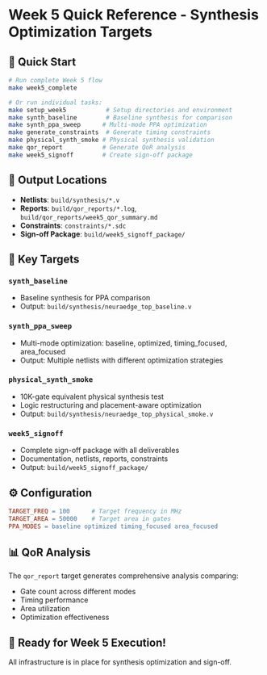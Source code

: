 # Week 5 Quick Reference - Synthesis Optimization Targets

## 🚀 Quick Start
```bash
# Run complete Week 5 flow
make week5_complete

# Or run individual tasks:
make setup_week5           # Setup directories and environment  
make synth_baseline        # Baseline synthesis for comparison
make synth_ppa_sweep      # Multi-mode PPA optimization
make generate_constraints  # Generate timing constraints
make physical_synth_smoke # Physical synthesis validation
make qor_report           # Generate QoR analysis
make week5_signoff        # Create sign-off package
```

## 📁 Output Locations
- **Netlists**: `build/synthesis/*.v`
- **Reports**: `build/qor_reports/*.log`, `build/qor_reports/week5_qor_summary.md`  
- **Constraints**: `constraints/*.sdc`
- **Sign-off Package**: `build/week5_signoff_package/`

## 🎯 Key Targets

### `synth_baseline`
- Baseline synthesis for PPA comparison
- Output: `build/synthesis/neuraedge_top_baseline.v`

### `synth_ppa_sweep`  
- Multi-mode optimization: baseline, optimized, timing_focused, area_focused
- Output: Multiple netlists with different optimization strategies

### `physical_synth_smoke`
- 10K-gate equivalent physical synthesis test
- Logic restructuring and placement-aware optimization
- Output: `build/synthesis/neuraedge_top_physical_smoke.v`

### `week5_signoff`
- Complete sign-off package with all deliverables
- Documentation, netlists, reports, constraints
- Output: `build/week5_signoff_package/`

## ⚙️ Configuration
```makefile
TARGET_FREQ = 100      # Target frequency in MHz
TARGET_AREA = 50000    # Target area in gates  
PPA_MODES = baseline optimized timing_focused area_focused
```

## 📊 QoR Analysis
The `qor_report` target generates comprehensive analysis comparing:
- Gate count across different modes
- Timing performance
- Area utilization  
- Optimization effectiveness

## 🎉 Ready for Week 5 Execution!
All infrastructure is in place for synthesis optimization and sign-off.
